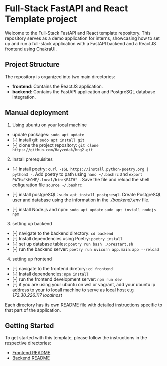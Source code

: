 # Full-Stack FastAPI and React Template project

Welcome to the Full-Stack FastAPI and React template repository. This repository serves as a demo application for interns, showcasing how to set up and run a full-stack application with a FastAPI backend and a ReactJS frontend using ChakraUI.

## Project Structure

The repository is organized into two main directories:

- **frontend**: Contains the ReactJS application.
- **backend**: Contains the FastAPI application and PostgreSQL database integration.

## Manual deployment 

1. Using ubuntu on your local machine

 - update packages: `sudo apt update`
 - [-] install git: `sudo apt install git`
 - [-] clone the project repository: `git clone https://github.com/Hayzedak/hng2.git`

2. Install prerequisites

- [-] install poetry: `curl -sSL https://install.python-poetry.org | python3 -`. Add poetry to path using `nano ~/.bashrc` and  `export PATH="$HOME/.local/bin:$PATH"
`. Save the file and reload the shell cofiguration file `source ~/.bashrc
`

- [-] install postgreSQL: `sudo apt install postgresql`. Create PostgreSQL user and database using the information in the *./backend/.env* file.

- [-] install Node.js and npm: `sudo apt update` `sudo apt install nodejs npm
`

3. setting up backend

- [-] navigate to the backend directory: `cd backend`
- [-] Install dependencies using Poetry: `poetry install`
- [-] set up database tables: `poetry run bash ./prestart.sh`
- [-] run the backend server: `poetry run uvicorn app.main:app --reload`

4. setting up frontend

- [-] navigate to the frontend diretory: `cd frontend`
- [-] Install dependencies: `npm install`
- [-] run the frontend development server: `npm run dev`
- [-] if you are using your ubuntu on wsl or vagrant, add your ubuntu ip address to your to locall machine to serve as local host e.g *172.30.226.117    localhost*

































Each directory has its own README file with detailed instructions specific to that part of the application.

## Getting Started

To get started with this template, please follow the instructions in the respective directories:

- [Frontend README](./frontend/README.md)
- [Backend README](./backend/README.md)

